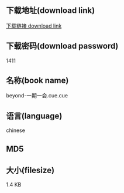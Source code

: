 ## 下载地址(download link)
[下载链接 download link](https://voluble-croquembouche-d321dc.netlify.app/?s=beyond-%E4%B8%80%E6%9C%9F%E4%B8%80%E4%BC%9A.cue)

## 下载密码(download password)
1411

## 名称(book name)
beyond-一期一会.cue.cue

## 语言(language)
chinese

## MD5


## 大小(filesize)
1.4 KB
